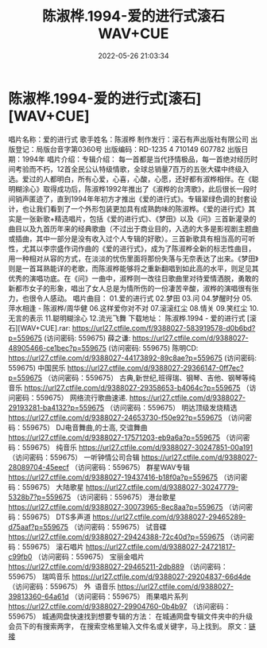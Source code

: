 ﻿---
title: 陈淑桦.1994-爱的进行式滚石WAV+CUE
date: 2022-05-26 21:03:34
categories: WAV车载音乐、镜像
tags: 华语中文
---
# 陈淑桦.1994-爱的进行式[滚石][WAV+CUE]

唱片名称：爱的进行式
歌手姓名：陈淑桦
制作发行：滚石有声出版社有限公司
出版登记：局版台音字第0360号
出版编码：RD-1235 4 710149
607782
出版日期：1994年
唱片介绍：专辑介绍：
每一首都是当代抒情极品，每一首绝对经历时间考验而不朽，12首全民公认特级情歌，全球总销量7百万的五张大碟中终级入选。爱过的人都明白，所有心爱，心喜，心酸，心愿，还好都有淑桦相伴。在《聪明糊涂心》取得成功后，陈淑桦1992年推出了《淑桦的台湾歌》，此后很长一段时间销声匿迹了，直到1994年年初方才推出《爱的进行式》。专辑翠绿色调的封套设计，也让我们看到了一个外形包装更加具有成熟韵味的陈淑桦。《爱的进行式》其实是一张新歌+精选唱片，包括《爱的进行式》、《梦田》以及《问》三首新灌录的曲目以及九首历年来的经典歌曲（不过出于商业目的，入选的大多是影视剧主题曲或插曲，其中一部分是没有收入过个人专辑的好歌）。三首新歌具有相当高的可听性，尤其以李宗盛作词作曲的《爱的进行式》，成为了陈淑桦全新的标志性曲目，用一种相对从容的方式，在淡淡的忧伤里面将那份失落与无奈表达了出来。《梦田》则是一首耳熟能详的老歌，而陈淑桦能够将之重新翻唱到如此高的水平，则足见其优秀的演唱功底。在《问》一曲中，淑桦则一改往日歌曲里对待爱情洒脱，勇敢的新都市女子的形象，唱出了女人总是为情所伤的一份凄苦辛酸，淑桦的演唱很有张力，也很令人感动。
唱片曲目：
01.爱的进行式
02.梦田
03.问
04.梦醒时分
05.萍水相逢 - 陈淑桦/周华健
06.这样爱你对不对
07.滚滚红尘
08.情关
09.笑红尘
10.无言的表示
11.聪明糊涂心
12.流光飞舞
下载地址：
陈淑桦.1994 - 爱的进行式 [滚石][WAV+CUE].rar: https://url27.ctfile.com/f/9388027-583919578-d0b6bd?p=559675
(访问密码: 559675)
薛之谦: https://url27.ctfile.com/d/9388027-48905466-ce1bec?p=559675
(访问密码: 559675)
陈明CD: https://url27.ctfile.com/d/9388027-44173892-89c8ae?p=559675
(访问密码: 559675)
中国民乐
https://url27.ctfile.com/d/9388027-29366147-0ff7ec?p=559675
（访问密码：559675）
古典,新世纪,班得瑞、钢琴、吉他、钢琴等纯音乐
https://url27.ctfile.com/d/9388027-29358653-b4064c?p=559675
（访问密码：559675）
网络流行歌曲速递.
https://url27.ctfile.com/d/9388027-29193281-ba4132?p=559675
（访问密码：559675）
明达顶级发烧精选
https://url27.ctfile.com/d/9388027-24653730-f50e92?p=559675
（访问密码：559675）
DJ电音舞曲,的士高, 交谊舞曲
https://url27.ctfile.com/d/9388027-17571203-eb9a6a?p=559675
（访问密码：559675）
纯音乐
https://url27.ctfile.com/d/9388027-30247851-00a191
（访问密码：559675）
一听钟情公司合辑
https://url27.ctfile.com/d/9388027-28089704-45eecf
（访问密码：559675）
群星WAV专辑
https://url27.ctfile.com/d/9388027-19437416-b18f0a?p=559675
（访问密码：559675）
大陆歌星
https://url27.ctfile.com/d/9388027-30247779-5328b7?p=559675
（访问密码：559675）
港台歌星
https://url27.ctfile.com/d/9388027-30073965-8ec8aa?p=559675
（访问密码：559675）
DTS多声道
https://url27.ctfile.com/d/9388027-29465289-d75aaf?p=559675
（访问密码：559675）
试音碟
https://url27.ctfile.com/d/9388027-29424388-72c40d?p=559675
（访问密码：559675）
滚石唱片
https://url27.ctfile.com/d/9388027-24721817-c99fb0
（访问密码：559675）
宝丽金唱片
https://url27.ctfile.com/d/9388027-29465211-2db889
（访问密码：559675）
瑞鸣音乐
https://url27.ctfile.com/d/9388027-29204837-66d4de
（访问密码：559675）
外  语音乐
https://url27.ctfile.com/d/9388027-39813360-64a61d
（访问密码：559675）
雨果唱片系列
https://url27.ctfile.com/d/9388027-29904760-0b4b97
（访问密码：559675）
城通网盘快速找到想要专辑的方法：
在城通网盘专辑文件夹中的升级会员下的有搜索两字，
在搜索空格里输入文件名或关键字，马上找到。
原文：[链接](https://blog.sina.com.cn/s/blog_1647c7e7601030xgg.html)